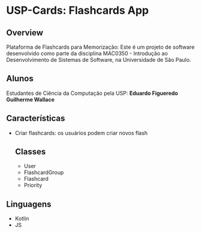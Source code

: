  # USP-Cards: Flashcards App

 ## Overview

Plataforma de Flashcards para Memorização:
Este é um projeto de software desenvolvido como parte da disciplina MAC0350 - Introdução ao Desenvolvimento de Sistemas de Software, na Universidade de São Paulo.

## Alunos
Estudantes de Ciência da Computação pela USP:
**Eduardo Figueredo**
**Guilherme Wallace**

## Características
* Criar flashcards: os usuários podem criar novos flash


  ## Classes

  * User
  * FlashcardGroup
  * Flashcard
  * Priority


## Linguagens 

* Kotlin
* JS
 
